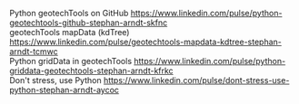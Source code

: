Python geotechTools on GitHub
https://www.linkedin.com/pulse/python-geotechtools-github-stephan-arndt-skfnc  
geotechTools mapData (kdTree)
https://www.linkedin.com/pulse/geotechtools-mapdata-kdtree-stephan-arndt-tcmwc  
Python gridData in geotechTools
https://www.linkedin.com/pulse/python-griddata-geotechtools-stephan-arndt-kfrkc  
Don't stress, use Python
https://www.linkedin.com/pulse/dont-stress-use-python-stephan-arndt-aycoc
